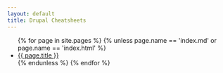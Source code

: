 ```yaml
---
layout: default
title: Drupal Cheatsheets
---
```


<ul>
  {% for page in site.pages %}
    {% unless page.name == 'index.md' or page.name == 'index.html' %}
      <li><a href="{{ page.url | relative_url }}">{{ page.title }}</a></li>
    {% endunless %}
  {% endfor %}
</ul>
